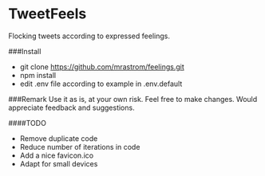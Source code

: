 # TweetFeels
Flocking tweets according to expressed feelings.

###Install
- git clone https://github.com/mrastrom/feelings.git 
- npm install
- edit .env file according to example in .env.default 

###Remark
Use it as is, at your own risk. Feel free to make changes.
Would appreciate feedback and suggestions.

####TODO
- Remove duplicate code
- Reduce number of iterations in code
- Add a nice favicon.ico
- Adapt for small devices